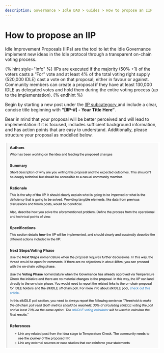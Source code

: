 ```yaml
---
description: Governance > Idle DAO > Guides > How to propose an IIP
---
```


# How to propose an IIP

Idle Improvement Proposals (IIPs) are the tool to let the Idle Governance implement new ideas in the Idle protocol through a transparent on-chain voting process.&#x20;

{% hint style="info" %}
IIPs are executed if the majority (50% +1) of the voters casts a “For” vote and at least 4% of the total voting right supply (520,000 IDLE) cast a vote on that proposal, either in favour or against. Community members can create a proposal if they have at least 130,000 IDLE as delegated votes and hold them during the entire voting process (up to the implementation).
{% endhint %}

Begin by starting a new post under the [IIP subcategory ](https://gov.idle.finance/c/proposals/iip/17)and include a clear, concise title beginning with **“\[IIP-#] - Your Title Here”**.

Bear in mind that your proposal will be better perceived and will lead to implementation if it is focused, includes sufficient background information, and has action points that are easy to understand. Additionally, please structure your proposal as modelled below.

![](<../../../.gitbook/assets/image (73).png>)

